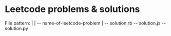 # Leetcode problems & solutions

File pattern:
|
|
-- name-of-leetcode-problem
  |
  -- solution.rb
  -- solution.js
  -- solution.py
